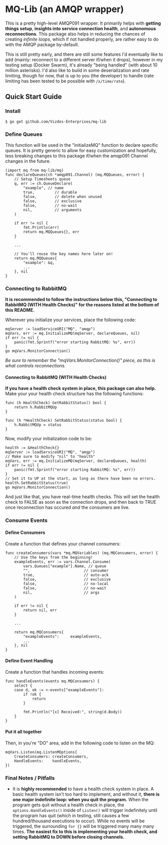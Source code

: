 # MQ-Lib (an AMQP wrapper)

This is a pretty high-level AMQP091 wrapper. It primarily helps with **getting things setup**, **insights into service connection health**, and **autonomous reconnections**. This package also helps in reducing the chances of creating *infinite loops*, which if not handled properly, are rather easy to do with the AMQP package by-default.

This is still pretty early, and there are still some features I'd eventually like to add (mainly: reconnect to a different server if/when it drops), however in my testing setup (Docker Swarm), it's already "being handled" (with about 10 million asterisks). I'd also like to build in some deserialization and rate limiting, though for now, that is up to you (the developer) to handle (rate limiting has been tested to be possible with `/x/time/rate`).

## Quick Start Guide

### Install

```
$ go get github.com/Vizdos-Enterprises/mq-lib
```

### Define Queues

This function will be used in the "initializeMQ" function to declare specific queues. It is pretty generic to allow for easy customization and hopefully, less breaking changes to this package if/when the amqp091 Channel changes in the future.

```
(import mq from mq-lib/mq)
func declareQueues(ch *amqp091.Channel) (mq.MQQueues, error) {
	// Setup Timesheets queue
	q, err := ch.QueueDeclare(
		"example", // name
		true,         // durable
		false,        // delete when unused
		false,        // exclusive
		false,        // no-wait
		nil,          // arguments
	)

	if err != nil {
		fmt.Println(err)
		return mq.MQQueues{}, err
	}

	...

	// You'll reuse the key names here later on!
	return mq.MQQueues{
		"example": &q,
		...
	}, nil
}
```

### Connecting to RabbitMQ

**It is recommended to follow the instructions below this, "Connecting to RabbitMQ (WITH Health Checks)" for the reasons listed at the bottom of this README.**

Wherever you initialize your services, place the following code:

```
mqServer := loadServiceURI("MQ", "amqp")
mqVars, err := mq.InitializeMQ(mqServer, declareQueues, nil)
if err != nil {
	panic(fmt.Sprintf("error starting RabbitMQ: %s", err))
}
go mqVars.MonitorConnection()
```

*Be sure to remember the "mqVars.MonitorConnection()" piece, as this is what controls reconnections.*

#### Connecting to RabbitMQ (WITH Health Checks)
**If you have a health check system in place, this package can also help.** Make your your health check structure has the following functions:

```
func (h HealthCheck) GetRabbitStatus() bool {
	return h.RabbitMQUp
}

func (h *HealthCheck) SetRabbitStatus(status bool) {
	h.RabbitMQUp = status
}
```

Now, modify your initialization code to be:

```
health := &HealthCheck{}
mqServer := loadServiceURI("MQ", "amqp")
// Make sure to modify "nil" to "health"
mqVars, err := mq.InitializeMQ(mqServer, declareQueues, health)
if err != nil {
	panic(fmt.Sprintf("error starting RabbitMQ: %s", err))
}
// Set it to UP at the start, as long as there have been no errors.
health.SetRabbitStatus(true)
go mqVars.MonitorConnection()
```

And just like that, you have real-time health checks. This will set the health check to FALSE as soon as the connection drops, and then back to TRUE once reconnection has occured *and* the consumers are live.

### Consume Events

#### Define Consumers

Create a function that defines your channel consumers:

```
func createConsumers(vars *mq.MQVariables) (mq.MQConsumers, error) {
    // Use the keys from the beginning!
	exampleEvents, err := vars.Channel.Consume(
		vars.Queues["example"].Name, // queue
		"",                        // consumer
		true,                      // auto-ack
		false,                     // exclusive
		false,                     // no-local
		false,                     // no-wait
		nil,                       // args
	)

	if err != nil {
		return nil, err
	}

	...

	return mq.MQConsumers{
		"exampleEvents":     exampleEvents,
		...
	}, nil
}
```

#### Define Event Handling

Create a function that handles incoming events:

```
func handleEvents(events mq.MQConsumers) {
	select {
	case d, ok := <-events["exampleEvents"]:
		if !ok {
			return
		}

		fmt.Println("[x] Received:", string(d.Body))
	}
}
```

#### Put it all together

Then, in you're "DO" area, add in the following code to listen on the MQ:

```
mqVars.Listen(mq.ListenMOptions{
	CreateConsumers: createConsumers,
	HandleEvents:    handleEvents,
})
```

### Final Notes / Pitfalls
- It is **highly recommended** to have a health check system in place. A basic health system isn't too hard to implement, and without it, **there is one major indefinite loop: when you quit the program.** When the program gets quit without a health check in place, the `options.HandleEvents()` inside of `Listen()` will trigger indefinitely until the program has quit (which in testing, still causes a few hundred/thousand executions to occur). While no events will be triggered, the surrounding `for {}` will be triggered many many many times. **The easiest fix to this is implementing your health check, and setting RabbitMQ to DOWN before closing channels.**
